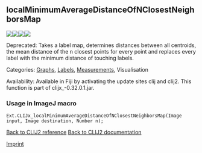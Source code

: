 ## localMinimumAverageDistanceOfNClosestNeighborsMap
<img src="images/mini_empty_logo.png"/><img src="images/mini_empty_logo.png"/><img src="images/mini_clijx_logo.png"/><img src="images/mini_empty_logo.png"/>

Deprecated: Takes a label map, determines distances between all centroids, the mean distance of the n closest points for every point
 and replaces every label with the minimum distance of touching labels.

Categories: [Graphs](https://clij.github.io/clij2-docs/reference__graph), [Labels](https://clij.github.io/clij2-docs/reference__label), [Measurements](https://clij.github.io/clij2-docs/reference__measurement), Visualisation

Availability: Available in Fiji by activating the update sites clij and clij2.
This function is part of clijx_-0.32.0.1.jar.

### Usage in ImageJ macro
```
Ext.CLIJx_localMinimumAverageDistanceOfNClosestNeighborsMap(Image input, Image destination, Number n);
```


[Back to CLIJ2 reference](https://clij.github.io/clij2-docs/reference)
[Back to CLIJ2 documentation](https://clij.github.io/clij2-docs)

[Imprint](https://clij.github.io/imprint)
